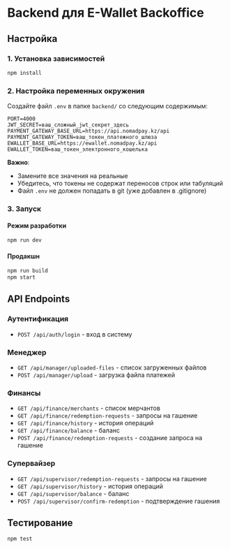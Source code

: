 # Backend для E-Wallet Backoffice

## Настройка

### 1. Установка зависимостей

```bash
npm install
```

### 2. Настройка переменных окружения

Создайте файл `.env` в папке `backend/` со следующим содержимым:

```env
PORT=4000
JWT_SECRET=ваш_сложный_jwt_секрет_здесь
PAYMENT_GATEWAY_BASE_URL=https://api.nomadpay.kz/api
PAYMENT_GATEWAY_TOKEN=ваш_токен_платежного_шлюза
EWALLET_BASE_URL=https://ewallet.nomadpay.kz/api
EWALLET_TOKEN=ваш_токен_электронного_кошелька
```

**Важно**:

- Замените все значения на реальные
- Убедитесь, что токены не содержат переносов строк или табуляций
- Файл `.env` не должен попадать в git (уже добавлен в .gitignore)

### 3. Запуск

#### Режим разработки

```bash
npm run dev
```

#### Продакшн

```bash
npm run build
npm start
```

## API Endpoints

### Аутентификация

- `POST /api/auth/login` - вход в систему

### Менеджер

- `GET /api/manager/uploaded-files` - список загруженных файлов
- `POST /api/manager/upload` - загрузка файла платежей

### Финансы

- `GET /api/finance/merchants` - список мерчантов
- `GET /api/finance/redemption-requests` - запросы на гашение
- `GET /api/finance/history` - история операций
- `GET /api/finance/balance` - баланс
- `POST /api/finance/redemption-requests` - создание запроса на гашение

### Супервайзер

- `GET /api/supervisor/redemption-requests` - запросы на гашение
- `GET /api/supervisor/history` - история операций
- `GET /api/supervisor/balance` - баланс
- `POST /api/supervisor/confirm-redemption` - подтверждение гашения

## Тестирование

```bash
npm test
```
